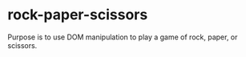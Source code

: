 # rock-paper-scissors
Purpose is to use DOM manipulation to play a game of rock, paper, or scissors.